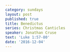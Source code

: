 ```yaml
---
category: sundays
layout: post
published: true
title: Benedictus
series: Christmas Canticles
speaker: Jonathan Cruse
text: 'Luke 1:57-80'
date: '2016-12-04'
---
```



